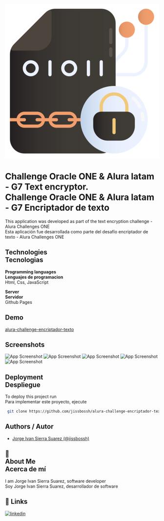 ![Logo](https://github.com/jissbossg/alura-challenge-encriptador-texto/blob/main/readme/encriptado.png)

# Challenge Oracle ONE & Alura latam - G7 Text encryptor.<br>Challenge Oracle ONE & Alura latam - G7 Encriptador de texto

This application was developed as part of the text encryption challenge - Alura Challenges ONE<br>Esta aplicación fue desarrollada como parte del desafío encriptador de texto - Alura Challenges ONE

## Technologies<br>Tecnologias

**Programming languages<br>Lenguajes de programacion**
<br>Html, Css, JavaScript

**Server<br>Servidor**<br>Github Pages
## Demo
[alura-challenge-encriptador-texto](https://jissbossh.github.io/alura-challenge-encriptador-texto/)

## Screenshots

![App Screenshot]()
![App Screenshot]()
![App Screenshot]()
![App Screenshot]()
![App Screenshot]()

## Deployment<br>Despliegue

To deploy this project run<br>Para implementar este proyecto, ejecute

```bash
 git clone https://github.com/jissbossh/alura-challenge-encriptador-texto.git
```

## Authors / Autor

- [Jorge Ivan Sierra Suarez (@jissbossh)](https://github.com/jissbossh)

## 🚀<br>About Me<br>Acerca de mí

I am Jorge Ivan Sierra Suarez, software developer<br>Soy Jorge Ivan Sierra Suarez, desarrollador de software

## 🔗 Links

[![linkedin](https://img.shields.io/badge/linkedin-0A66C2?style=for-the-badge&logo=linkedin&logoColor=white)](https://www.linkedin.com/in/jissbossh)

